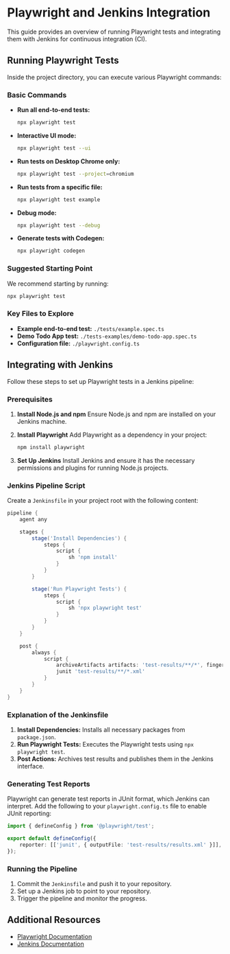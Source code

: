 # Playwright and Jenkins Integration

This guide provides an overview of running Playwright tests and integrating them with Jenkins for continuous integration (CI).

## Running Playwright Tests

Inside the project directory, you can execute various Playwright commands:

### Basic Commands

- **Run all end-to-end tests:**
  ```bash
  npx playwright test
  ```

- **Interactive UI mode:**
  ```bash
  npx playwright test --ui
  ```

- **Run tests on Desktop Chrome only:**
  ```bash
  npx playwright test --project=chromium
  ```

- **Run tests from a specific file:**
  ```bash
  npx playwright test example
  ```

- **Debug mode:**
  ```bash
  npx playwright test --debug
  ```

- **Generate tests with Codegen:**
  ```bash
  npx playwright codegen
  ```

### Suggested Starting Point

We recommend starting by running:
```bash
npx playwright test
```

### Key Files to Explore

- **Example end-to-end test:** `./tests/example.spec.ts`
- **Demo Todo App test:** `./tests-examples/demo-todo-app.spec.ts`
- **Configuration file:** `./playwright.config.ts`

## Integrating with Jenkins

Follow these steps to set up Playwright tests in a Jenkins pipeline:

### Prerequisites

1. **Install Node.js and npm**
   Ensure Node.js and npm are installed on your Jenkins machine.

2. **Install Playwright**
   Add Playwright as a dependency in your project:
   ```bash
   npm install playwright
   ```

3. **Set Up Jenkins**
   Install Jenkins and ensure it has the necessary permissions and plugins for running Node.js projects.

### Jenkins Pipeline Script

Create a `Jenkinsfile` in your project root with the following content:

```groovy
pipeline {
    agent any

    stages {
        stage('Install Dependencies') {
            steps {
                script {
                    sh 'npm install'
                }
            }
        }

        stage('Run Playwright Tests') {
            steps {
                script {
                    sh 'npx playwright test'
                }
            }
        }
    }

    post {
        always {
            script {
                archiveArtifacts artifacts: 'test-results/**/*', fingerprint: true
                junit 'test-results/**/*.xml'
            }
        }
    }
}
```

### Explanation of the Jenkinsfile

1. **Install Dependencies:** Installs all necessary packages from `package.json`.
2. **Run Playwright Tests:** Executes the Playwright tests using `npx playwright test`.
3. **Post Actions:** Archives test results and publishes them in the Jenkins interface.

### Generating Test Reports

Playwright can generate test reports in JUnit format, which Jenkins can interpret. Add the following to your `playwright.config.ts` file to enable JUnit reporting:

```ts
import { defineConfig } from '@playwright/test';

export default defineConfig({
    reporter: [['junit', { outputFile: 'test-results/results.xml' }]],
});
```

### Running the Pipeline

1. Commit the `Jenkinsfile` and push it to your repository.
2. Set up a Jenkins job to point to your repository.
3. Trigger the pipeline and monitor the progress.

## Additional Resources

- [Playwright Documentation](https://playwright.dev/docs/intro)
- [Jenkins Documentation](https://www.jenkins.io/doc/)


